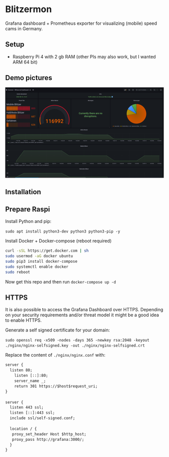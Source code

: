 # Blitzermon

Grafana dashboard + Prometheus exporter for visualizing (mobile) speed cams in Germany.

## Setup

- Raspberry Pi 4 with 2 gb RAM (other PIs may also work, but I wanted ARM 64 bit)

## Demo pictures

![General system stats](doc/pic.png)

## Installation

## Prepare Raspi

Install Python and pip:

`sudo apt install python3-dev python3 python3-pip -y`

Install Docker + Docker-compose (reboot required)

```bash
curl -sSL https://get.docker.com | sh
sudo usermod -aG docker ubuntu
sudo pip3 install docker-compose
sudo systemctl enable docker
sudo reboot
```

Now get this repo and then run `docker-compose up -d`

## HTTPS

It is also possible to access the Grafana Dashboard over HTTPS.
Depending on your security requirements and/or threat model it might be a good idea to enable HTTPS.

Generate a self signed certificate for your domain:

`sudo openssl req -x509 -nodes -days 365 -newkey rsa:2048 -keyout ./nginx/nginx-selfsigned.key -out ./nginx/nginx-selfsigned.crt`

Replace the content of `./nginx/nginx.conf` with:

```txt
server {
  listen 80;
	listen [::]:80;
	server_name _;
	return 301 https://$host$request_uri;
}

server {
  listen 443 ssl;
  listen [::]:443 ssl;
  include ssl/self-signed.conf;

  location / {
   proxy_set_header Host $http_host; 
   proxy_pass http://grafana:3000/;
  }
}

```
